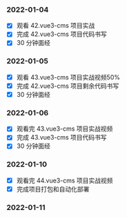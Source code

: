 ### 2022-01-04

- [x] 观看 42.vue3-cms 项目实战
- [x] 完成 42.vue3-cms 项目代码书写
- [x] 30 分钟面经

### 2022-01-05

- [x] 观看 43.vue3-cms 项目实战视频50%
- [x] 完成 42.vue3-cms 项目剩余代码书写
- [x] 30 分钟面经

### 2022-01-06

- [x] 观看完 43.vue3-cms 项目实战视频
- [x] 完成 43.vue3-cms 项目代码书写
- [x] 30 分钟面经

### 2022-01-10

- [x] 观看完 44.vue3-cms 项目实战视频
- [x] 完成项目打包和自动化部署

### 2022-01-11

